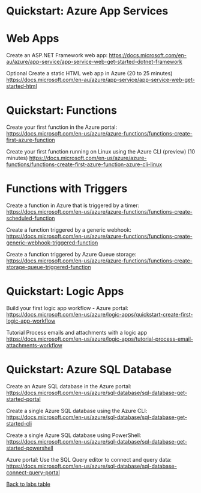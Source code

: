 # Quickstart: Azure App Services

# Web Apps
Create an ASP.NET Framework web app: https://docs.microsoft.com/en-au/azure/app-service/app-service-web-get-started-dotnet-framework

Optional
Create a static HTML web app in Azure (20 to 25 minutes)
https://docs.microsoft.com/en-au/azure/app-service/app-service-web-get-started-html

# Quickstart: Functions
Create your first function in the Azure portal: https://docs.microsoft.com/en-us/azure/azure-functions/functions-create-first-azure-function

Create your first function running on Linux using the Azure CLI (preview) (10 minutes)
https://docs.microsoft.com/en-us/azure/azure-functions/functions-create-first-azure-function-azure-cli-linux

# Functions with Triggers
Create a function in Azure that is triggered by a timer: https://docs.microsoft.com/en-us/azure/azure-functions/functions-create-scheduled-function

Create a function triggered by a generic webhook: https://docs.microsoft.com/en-us/azure/azure-functions/functions-create-generic-webhook-triggered-function

Create a function triggered by Azure Queue storage: https://docs.microsoft.com/en-us/azure/azure-functions/functions-create-storage-queue-triggered-function

# Quickstart: Logic Apps

Build your first logic app workflow - Azure portal: https://docs.microsoft.com/en-us/azure/logic-apps/quickstart-create-first-logic-app-workflow

Tutorial
Process emails and attachments with a logic app
https://docs.microsoft.com/en-us/azure/logic-apps/tutorial-process-email-attachments-workflow

# Quickstart: Azure SQL Database

Create an Azure SQL database in the Azure portal: https://docs.microsoft.com/en-us/azure/sql-database/sql-database-get-started-portal

Create a single Azure SQL database using the Azure CLI: https://docs.microsoft.com/en-us/azure/sql-database/sql-database-get-started-cli

Create a single Azure SQL database using PowerShell: https://docs.microsoft.com/en-us/azure/sql-database/sql-database-get-started-powershell

Azure portal: Use the SQL Query editor to connect and query data: https://docs.microsoft.com/en-us/azure/sql-database/sql-database-connect-query-portal

[Back to labs table](./01Labs.MD)